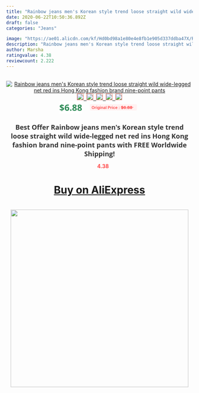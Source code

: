 ```yaml
---
title: "Rainbow jeans men's Korean style trend loose straight wild wide-legged net red ins Hong Kong fashion brand nine-point pants"
date: 2020-06-22T10:50:36.892Z
draft: false
categories: "Jeans"

image: "https://ae01.alicdn.com/kf/Hd0bd98a1e80e4e8fb1e905d337ddba47X/Rainbow-jeans-men-s-Korean-style-trend-loose-straight-wild-wide-legged-net-red-ins-Hong.jpg"
description: "Rainbow jeans men's Korean style trend loose straight wild wide-legged net red ins Hong Kong fashion brand nine-point pants"
author: Marsha
ratingvalue: 4.38
reviewcount: 2.222
---
```

<br>
<div style="text-align: center;">
<a href="https://s.click.aliexpress.com/e/_AZHII1" target="_blank" rel="nofollow noopener noreferrer"><img alt="Rainbow jeans men's Korean style trend loose straight wild wide-legged net red ins Hong Kong fashion brand nine-point pants" class="magnifier-image" src="https://ae01.alicdn.com/kf/Hd0bd98a1e80e4e8fb1e905d337ddba47X/Rainbow-jeans-men-s-Korean-style-trend-loose-straight-wild-wide-legged-net-red-ins-Hong.jpg_640x640.jpg">
<br>
<img style="border:1px solid salmon" src="https://ae01.alicdn.com/kf/Hd0bd98a1e80e4e8fb1e905d337ddba47X/Rainbow-jeans-men-s-Korean-style-trend-loose-straight-wild-wide-legged-net-red-ins-Hong.jpg_120x120.jpg">&nbsp;&nbsp;<img style="border:1px solid salmon" src="https://ae01.alicdn.com/kf/H50ad69d3d0f54a21869ba2aa309e64f23/Rainbow-jeans-men-s-Korean-style-trend-loose-straight-wild-wide-legged-net-red-ins-Hong.jpg_120x120.jpg">&nbsp;&nbsp;<img style="border:1px solid salmon" src="https://ae01.alicdn.com/kf/H12c415f8f98b440bb8b0a7ec8bb85e4aW/Rainbow-jeans-men-s-Korean-style-trend-loose-straight-wild-wide-legged-net-red-ins-Hong.jpg_120x120.jpg">&nbsp;&nbsp;<img style="border:1px solid salmon" src="https://ae01.alicdn.com/kf/H64a9a950313e40b898e711bf3025a784E/Rainbow-jeans-men-s-Korean-style-trend-loose-straight-wild-wide-legged-net-red-ins-Hong.jpg_120x120.jpg">&nbsp;&nbsp;<img style="border:1px solid salmon" src="https://ae01.alicdn.com/kf/H02fe9a7a64bb4c76a2e02dfe31546ef1p/Rainbow-jeans-men-s-Korean-style-trend-loose-straight-wild-wide-legged-net-red-ins-Hong.jpg_120x120.jpg"></a></div><br0>
<div style="text-align: center;"><span style="background-color: white; border: 0px; box-sizing: border-box; color: seagreen; display: inline-block; font-family: &quot;open sans&quot; , &quot;arial&quot; , &quot;helvetica&quot; , sans-serif , &quot;heiti&quot;; font-size: 24px; font-stretch: inherit; font-weight: 700; line-height: inherit; margin: 0px 10px 0px 0px; padding: 0px; vertical-align: middle;">$6.88 </span>
<span style="background: rgb(255 , 241 , 241); border-radius: 3px; border: 0px; box-sizing: border-box; color: #ff4747; display: inline-block; font-family: inherit; font-size: 12px; font-stretch: inherit; font-style: inherit; font-variant: inherit; font-weight: 600; line-height: inherit; margin: 0px; padding: 2px 5px; transform: scale(0.9); vertical-align: middle;">Original Price : <b style="text-decoration: line-through;">$6.88 </b> &nbsp;&nbsp;</span></div>
<h1 style="color: #333333; display: inline-block; font-family: &quot;open sans&quot; , &quot;arial&quot; , &quot;helvetica&quot; , sans-serif , &quot;heiti&quot;; font-size: 18px; font-stretch: inherit; font-weight: 700; text-align: center;">Best Offer Rainbow jeans men's Korean style trend loose straight wild wide-legged net red ins Hong Kong fashion brand nine-point pants with FREE Worldwide Shipping!</h1>
<div style="color: #ff4747; text-align: center;">
<img src="https://4.bp.blogspot.com/-M0ZcTcb-5uY/XleCXlxnR4I/AAAAAAAAAEc/OrjgMkXV1oMQFaCRZj5HQwOCBcu3w1FegCPcBGAYYCw/s1600/star.png" style="height: 15px;">&nbsp;<b>4.38</b></div>
<div class="button_cont" align="center"><a class="buynow_a" href="https://s.click.aliexpress.com/e/_AZHII1" target="_blank" rel="nofollow noopener noreferrer"><H1>Buy on AliExpress</H1></a></div><br>
<div class="separator" style="clear: both; text-align: center;">
<img src="https://lh3.googleusercontent.com/-pTy5HemUv9M/XlePHvY0dAI/AAAAAAAAAE4/0nX5iRUoIWY8eMW9Dpxeirr157OZliDIgCLcBGAsYHQ/s1600/badge.gif" width="480">
</div>
